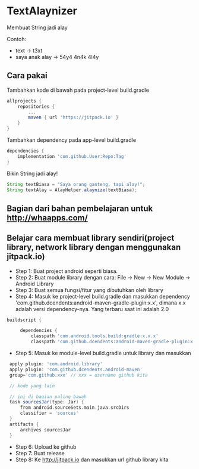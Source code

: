 # TextAlaynizer
Membuat String jadi alay

Contoh:
 * text -> t3xt
 * saya anak alay -> 54y4 4n4k 4l4y

## Cara pakai
Tambahkan kode di bawah pada project-level build.gradle
```gradle
allprojects {
	repositories {
		...
		maven { url 'https://jitpack.io' }
	}
}
```
Tambahkan dependency pada app-level build.gradle
```gradle
dependencies {
	implementation 'com.github.User:Repo:Tag'
}
 ```
 Bikin String jadi alay!
 ```java
String textBiasa = "Saya orang ganteng, tapi alay!";
String textAlay = AlayHelper.alaynize(textBiasa);
 ```

## Bagian dari bahan pembelajaran untuk http://whaapps.com/
## Belajar cara membuat library sendiri(project library, network library dengan menggunakan jitpack.io)
 * Step 1: Buat project android seperti biasa.
 * Step 2: Buat module library dengan cara: File -> New -> New Module -> Android Library
 * Step 3: Buat semua fungsi/fitur yang dibutuhkan oleh library
 * Step 4: Masuk ke project-level build.gradle dan masukkan dependency 'com.github.dcendents:android-maven-gradle-plugin:x.x', dimana x.x adalah versi dependency-nya. Yang terbaru saat ini adalah 2.0
 ```gradle
buildscript {

      dependencies {
          classpath 'com.android.tools.build:gradle:x.x.x'
          classpath 'com.github.dcendents:android-maven-gradle-plugin:x.x'
```          
 * Step 5: Masuk ke module-level build.gradle untuk library dan masukkan
 ```gradle
  apply plugin: 'com.android.library'
  apply plugin: 'com.github.dcendents.android-maven'
  group='com.github.xxx' // xxx = username github kita

  // kode yang lain

  // ini di bagian paling bawah
  task sourcesJar(type: Jar) {
      from android.sourceSets.main.java.srcDirs
      classifier = 'sources'
  }
  artifacts {
      archives sourcesJar
  }
```
 * Step 6: Upload ke github
 * Step 7: Buat release
 * Step 8: Ke http://jitpack.io dan masukkan url github library kita
